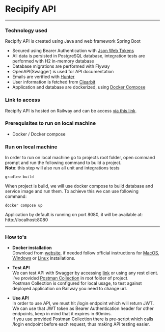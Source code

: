 # Recipify API
<hr/>

### Technology used
Recipify API is created using Java and web framework Spring Boot
- Secured using Bearer Authentication with [Json Web Tokens](https://jwt.io/)
- All data is persisted in PostgreSQL database, integration tests are performed with H2 in-memory database
- Database migrations are performed with Flyway
- OpenAPI(Swagger) is used for API documentation
- Emails are verified with [Hunter](https://hunter.io/)
- User information is fetched from [Clearbit](https://clearbit.com/)
- Application and database are dockerized, using [Docker Compose](https://docs.docker.com/compose/)


### Link to access
Recipify API is hosted on Railway and can be access [via this link](#TODO). <br>


### Prerequisites to run on local machine
- Docker / Docker compose


### Run on local machine
In order to run on local machine go to projects root folder, open command prompt and run the following command to build a project. <br>
**Note**: this step will also run all unit and integrations tests
```shell
gradlew build
```

When project is build, we will use docker compose to build database and service image and run them. 
To achieve this we can use following command:
```shell
docker compose up
```
Application by default is running on port 8080, it will be available at:
http://localhost:8080


<hr/>

### How to's

- <b>Docker installation</b> <br>
Download from [website](https://www.docker.com/), if needed follow official instructions for 
[MacOS](https://docs.docker.com/desktop/install/mac-install/), 
[Windows](https://docs.docker.com/desktop/install/windows-install/) 
or [Linux](https://docs.docker.com/desktop/install/linux-install/) installations.


- <b>Test API</b> <br>
  We can test API with Swagger by accessing [link](#TODO) or using any rest client. I've provided [Postman Collection](https://github.com/apelan/recipify/blob/main/Recipify%20Collection.postman_collection.json) in root folder of project.<br> 
Postman Collection is configured for local usage, to test against deployed application on Railway you need to change url. <br>

- <b>Use API</b> <br>
  In order to use API, we must hit /login endpoint which will return JWT. <br>
  We can use that JWT token as Bearer Authentication header for other endpoints, keep in mind that it expires in 60mins. <br>
  If you use provided Postman Collection there is pre-script which calls /login endpoint before each request, thus making API testing easier.
